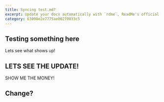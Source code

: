 ```yaml
---
title: Syncing test.md? 
excerpt: Update your docs automatically with `rdme`, ReadMe's official CLI and GitHub Action!
category: 63090e2e7775ae00270033c5
---
```


## Testing something here
Lets see what shows up! 

## LETS SEE THE UPDATE!
SHOW ME THE MONEY!

## Change?